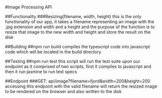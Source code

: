 #Image Processing API

##Functionality
###Resizing(filename, width, height)
this is the only functionality of our app, it takes a filename representing an image with the .jpg extension and width and a height and the purpose of the function is to resize that image to the new width and height and store the result on the disk

##Building
##npm run build
compiles the typescript code into javascript code which will be located in the build directory

##Testing
##npm run test
this script will run the test suite upon our endpoint as it comprised of two scripts, first it compiles to javascript and then it run jasmine to run test specs

##Endpoint
###GET: api/image?filename=fjord&width=200&height=200
accessing this endpoint with the valid filename will return the resized image to be rendered on the browser and also written to the disk
